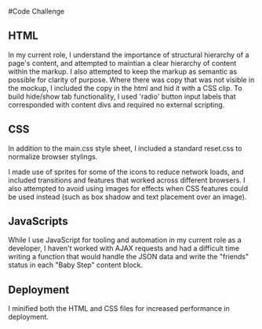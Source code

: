 #Code Challenge

## HTML
In my current role, I understand the importance of structural hierarchy of a page's content, and attempted to maintian a clear hierarchy of content within the markup. I also attempted to keep the markup as semantic as possible for clarity of purpose. Where there was copy that was not visible in the mockup, I included the copy in the html and hid it with a CSS clip. To build hide/show tab functionality, I used 'radio' button input labels that corresponded with content divs and required no external scripting. 

## CSS
In addition to the main.css style sheet, I included a standard reset.css to normalize browser stylings.

I made use of sprites for some of the icons to reduce network loads, and included transitions and features that worked across different browsers. I also attempted to avoid using images for effects when CSS features could be used instead (such as box shadow and text placement over an image). 

## JavaScripts
While I use JavaScript for tooling and automation in my current role as a developer, I haven't worked with AJAX requests and had a difficult time writing a function that would handle the JSON data and write the "friends" status in each "Baby Step" content block. 

## Deployment
I minified both the HTML and CSS files for increased performance in deployment.
